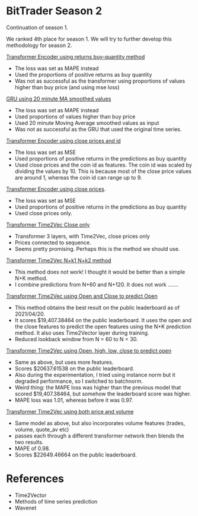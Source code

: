 # BitTrader Season 2 

Continuation of season 1. 

We ranked 4th place for season 1. We will try to further develop this methodology for season 2. 


[Transformer Encoder using returns buy-quantity method](https://github.com/puzzlecollector/bitTrader/blob/main/season2/Transformer%20close%20prices%20different%20buy%20quantity%20method.ipynb)
- The loss was set as MAPE instead 
- Used the proportions of positive returns as buy quantity 
- Was not as successful as the transformer using proportions of values higher than buy price (and using mse loss) 

[GRU using 20 minute MA smoothed values](https://github.com/puzzlecollector/bitTrader/blob/main/season2/GRU_20_mins_MA_Prediction.ipynb)
- The loss was set as MAPE instead 
- Used proportions of values higher than buy price
- Used 20 minute Moving Average smoothed values as input 
- Was not as successful as the GRU that used the original time series. 


[Transformer Encoder using close prices and id](https://github.com/puzzlecollector/bitTrader/blob/main/season2/Transformer_id_close.ipynb) 
- The loss was set as MSE 
- Used proportions of positive returns in the predictions as buy quantity 
- Used close prices and the coin id as features. The coin id was scaled by dividing the values by 10. This is because most of the close price values are around 1, whereas the coin id can range up to 9.  

[Transformer Encoder using close prices](https://github.com/puzzlecollector/bitTrader/blob/main/season2/Transformer%20Returns%20Proportions.ipynb). 
- The loss was set as MSE 
- Used proportions of positive returns in the predictions as buy quantity 
- Used close prices only. 

[Transformer Time2Vec Close only](https://github.com/puzzlecollector/bitTrader/blob/main/season2/Transformer%20Time2Vec%20Close%20Only.ipynb) 
- Transformer 3 layers, with Time2Vec, close prices only
- Prices connected to sequence. 
- Seems pretty promising. Perhaps this is the method we should use.   


[Transformer Time2Vec N+k1 N+k2 method](https://github.com/puzzlecollector/bitTrader/blob/main/season2/Transformer_Time2Vec_Close_60_and_120_point_predictions.ipynb) 
- This method does not work! I thought it would be better than a simple N+K method. 
- I combine predictions from N+60 and N+120. It does not work .......  


[Transformer Time2Vec using Open and Close to predict Open](https://github.com/puzzlecollector/bitTrader/blob/main/season2/Transformer%20Open%20Close%20predict%20Open.ipynb) 
- This method obtains the best result on the public leaderboard as of 2021/04/20.  
- It scores $19,407.38464 on the public leaderboard. It uses the open and the close features to predict the open features using the N+K prediction method. It also uses Time2Vector layer during training.  
- Reduced lookback window from N = 60 to N = 30.  

[Transformer Time2Vec using Open, high, low, close to predict open](https://github.com/puzzlecollector/bitTrader/blob/main/season2/Transformer_OHLC.ipynb)
- Same as above, but uses more features. 
- Scores $20637.61538 on the public leaderboard. 
- Also during the experimentation, I tried using instance norm but it degraded performance, so I switched to batchnorm.  
- Weird thing: the MAPE loss was higher than the previous model that scored $19,407.38464, but somehow the leaderboard score was higher. 
- MAPE loss was 1.01, whereas before it was 0.97. 

[Transformer Time2Vec using both price and volume](https://github.com/puzzlecollector/bitTrader/blob/main/season2/Transformer_OHLC_with_volumes.ipynb) 
- Same model as above, but also incorporates volume features (trades, volume, quote_av etc) 
- passes each through a different transformer network then blends the two results. 
- MAPE of 0.98. 
- Scores $22649.46664 on the public leaderboard.  


# References 
- Time2Vector 
- Methods of time series prediction 
- Wavenet
